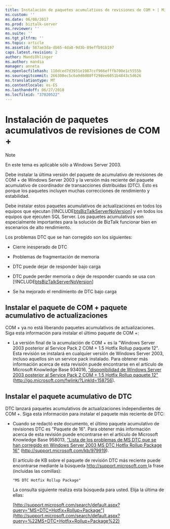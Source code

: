 ```yaml
---
title: Instalación de paquetes acumulativos de revisiones de COM + | Microsoft Docs
ms.custom: ''
ms.date: 06/08/2017
ms.prod: biztalk-server
ms.reviewer: ''
ms.suite: ''
ms.tgt_pltfrm: ''
ms.topic: article
ms.assetid: 587ae3da-db65-4da8-9d3b-89effb91b197
caps.latest.revision: 2
author: MandiOhlinger
ms.author: mandia
manager: anneta
ms.openlocfilehash: 110dced7d3931e1987ccf966efffb700e1c5555b
ms.sourcegitcommit: 266308ec5c6a9d8d80ff298ee6051b4843c5d626
ms.translationtype: MT
ms.contentlocale: es-ES
ms.lasthandoff: 06/27/2018
ms.locfileid: "37020522"
---
```

# <a name="installing-com-hotfix-rollup-packages"></a>Instalación de paquetes acumulativos de revisiones de COM +
> [!NOTE]  
>  En este tema es aplicable sólo a Windows Server 2003.  
  
 Debe instalar la última versión del paquete de acumulativo de revisiones de COM + de Windows Server 2003 y la versión más reciente del paquete acumulativo de coordinador de transacciones distribuidas (DTC). Esto es porque los paquetes incluyen muchas correcciones de rendimiento y estabilidad.  
  
 Debe instalar estos paquetes acumulativos de actualizaciones en todos los equipos que ejecutan [!INCLUDE[btsBizTalkServerNoVersion](../includes/btsbiztalkservernoversion-md.md)] y en todos los equipos que ejecuten SQL Server. Los paquetes acumulativos son especialmente importantes para la solución de BizTalk funcionar bien en escenarios de alto rendimiento.  
  
 Los problemas DTC que se han corregido son los siguientes:  
  
- Cierre inesperado de DTC  
  
- Problemas de fragmentación de memoria  
  
- DTC puede dejar de responder bajo carga  
  
- DTC puede perder memoria o deje de responder cuando se usa con [!INCLUDE[btsBizTalkServerNoVersion](../includes/btsbiztalkservernoversion-md.md)]  
  
- Se ha mejorado el rendimiento de DTC bajo carga  
  
## <a name="installing-the-com-rollup-package"></a>Instalar el paquete de COM + paquete acumulativo de actualizaciones  
 COM + ya no está liberando paquetes acumulativos de actualizaciones. Siga esta información para instalar el último paquete de COM +:  
  
-   La versión final de la acumulación de COM + es la "Windows Server 2003 posterior al Service Pack 2 COM + 1.5 Hotfix Rollup paquete 12". Esta revisión se instalará en cualquier versión de Windows Server 2003, incluso aquellos sin un service pack instalado. Para obtener más información acerca de esta revisión puede encontrarse en el artículo de Microsoft Knowledge Base 934016, ["disponibilidad de Windows Server 2003 posterior al Service Pack 2 COM + 1.5 Hotfix Rollup paquete 12"](http://go.microsoft.com/fwlink/?LinkId=158756) (http://go.microsoft.com/fwlink/?LinkId=158756).  
  
## <a name="installing-the-dtc-rollup-package"></a>Instalar el paquete acumulativo de DTC  
 DTC lanzará paquetes acumulativos de actualizaciones independientes de COM +. Siga esta información para instalar el paquete más reciente de DTC:  
  
-   Cuando se redactó este documento, el último paquete acumulativo de revisiones DTC es "Paquete de 16". Para obtener más información acerca de esta revisión puede encontrarse en el artículo de Microsoft Knowledge Base 958013, ["Lista de los problemas de MS DTC que se han corregido en Windows Server 2003 MS DTC Hotfix Rollup Package 16"](http://support.microsoft.com/kb/979919) (http://support.microsoft.com/kb/979919).  
  
     El artículo de KB sobre el paquete de revisión DTC más reciente puede encontrarse mediante la búsqueda [ http://support.microsoft.com ](http://support.microsoft.com/) la frase (incluidas las comillas):  
  
    ```  
    "MS DTC Hotfix Rollup Package"  
    ```  
  
     La consulta siguiente realiza esta búsqueda para usted. Elija la última de ellas:  
  
     [http://support.microsoft.com/search/default.aspx?query="MS+DTC+Hotfix+Rollup+Package"](http://support.microsoft.com/search/default.aspx?query=%22MS+DTC+Hotfix+Rollup+Package%22)